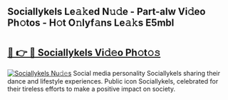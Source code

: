 ## Sociallykels Le𝚊𝚔ed N𝚞𝚍e - Part-aIw Vi𝚍eo Ph𝚘tos - H𝚘t O𝚗lyf𝚊ns Le𝚊𝚔s E5mbl

# <h2><a href="http://hf7417r.feru.top/?c=Sociallykels">🔗 👉 🔴 Sociallykels Vi𝚍𝚎o Ph𝚘t𝚘𝚜</a></h2>

[![Sociallykels Nu𝚍𝚎s](https://i.imgur.com/0TWrTi3.gif)](http://hf7417r.feru.top/?c=Sociallykels)
Social media personality Sociallykels sharing their dance and lifestyle experiences. Public icon Sociallykels, celebrated for their tireless efforts to make a positive impact on society. 
